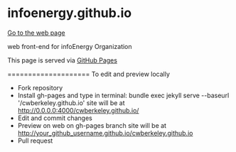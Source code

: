 infoenergy.github.io
====================

[Go to the web page](http://infoenergy.github.io)

web front-end for infoEnergy Organization

This page is served via [GitHub Pages](http://pages.github.com)

====================
To edit and preview locally
- Fork repository
- Install gh-pages and type in terminal: 
bundle exec jekyll serve --baseurl '/cwberkeley.github.io'
site will be at
http://0.0.0.0:4000/cwberkeley.github.io/
- Edit and commit changes
- Preview on web on gh-pages branch
site will be at
http://your_github_username.github.io/cwberkeley.github.io
- Pull request